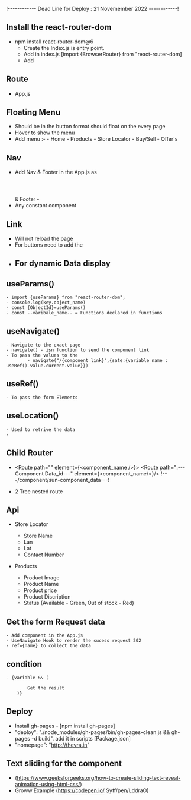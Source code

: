 !------------ Dead Line for Deploy : 21 Novemember 2022 ------------!


## Install the react-router-dom
- npm install react-router-dom@6
    - Create the Index.js is entry point.
    - Add in index.js [import {BrowserRouter} from "react-router-dom]
    - Add <BrowserRouter> <App /> </BrowserRouter>
## Route
- App.js

## Floating Menu
 - Should be in the button format should float on the every page 
 - Hover to show the menu 
 - Add menu :-
        - Home
        - Products
        - Store Locator
        - Buy/Sell 
        - Offer's
        
## Nav
- Add Nav & Footer  in the App.js as <header></header> & Footer - <footer></footer>
- Any constant component

## Link
- Will not reload the page
- For buttons need to add the <Lilnk to="/{Path}" className=""> </Link>
- For dynamic Data display
    - 

## useParams()
    - import {useParams} from "react-router-dom";
    - console.log(key.object_name)
    - const {ObjectId}=useParams()
    - const --varibale_name-- = Functions declared in functions

## useNavigate()
    - Navigate to the exact page
    - navigate() - isn function to send the component link
    - To pass the values to the 
            - navigate("/{component_link}",{sate:{variable_name : useRef()-value.current.value}}) 

## useRef()
    - To pass the form Elements

## useLocation()
    - Used to retrive the data
    - 

## Child Router
- <Route path="" element={<component_name />}>
    <Route path=":---Component Data_id---" element={<component_name/>}/>
    !---/component/sun-component_data---!
    </Route>

- 2 Tree nested route

## Api

- Store Locator
    - Store Name
    - Lan
    - Lat
    - Contact Number

- Products
    - Product Image
    - Product Name
    - Product price
    - Product Discription
    - Status (Available - Green, Out of stock - Red)
    
## Get the form Request data 
    - Add component in the App.js
    - UseNavigate Hook to render the sucess request 202
    - ref={name} to collect the data

## condition
    - {variable && (

            Get the result
        )}



## Deploy
-  Install gh-pages - [npm install gh-pages]
- "deploy": "./node_modules/gh-pages/bin/gh-pages-clean.js && gh-pages -d build". add it in scripts [Package.json]
-  "homepage": "http://thevra.in" 


## Text sliding for the component
 - (https://www.geeksforgeeks.org/how-to-create-sliding-text-reveal-animation-using-html-css/)
 - Groww Example (https://codepen.io/   Syff/pen/LddraO)